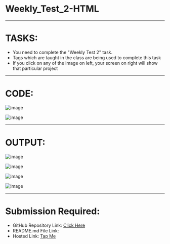 # Weekly_Test_2-HTML
---
# TASKS:
- You need to complete the "Weekly Test 2" task.
- Tags which are taught in the class are being used to complete this task
- If you click on any of the image on left, your screen on right will  show that particular project
---
# CODE:

![image](https://github.com/Abhishek-Sharma-007/Weekly_Test_2-HTML/assets/84591804/37d727dd-5fec-4815-a692-2212901c3141)

![image](https://github.com/Abhishek-Sharma-007/Weekly_Test_2-HTML/assets/84591804/945fb891-99f4-48bc-81c1-a75c66f9afac)

---
# OUTPUT:

![image](https://github.com/Abhishek-Sharma-007/Weekly_Test_2-HTML/assets/84591804/1860b2e8-2c87-49ac-99fa-75a4ccd64334)

![image](https://github.com/Abhishek-Sharma-007/Weekly_Test_2-HTML/assets/84591804/9cf418da-99e7-4a7a-896f-addef3a37b9b)

![image](https://github.com/Abhishek-Sharma-007/Weekly_Test_2-HTML/assets/84591804/55d6fb59-08f7-46d3-8bbb-c176284815ad)

![image](https://github.com/Abhishek-Sharma-007/Weekly_Test_2-HTML/assets/84591804/6d048fb6-3875-47f1-a7b6-8d96afed1cc7)

---
# Submission Required:
- GitHub Repository Link: [Click Here](https://github.com/Abhishek-Sharma-007/Weekly_Test_2-HTML)
- README.md File Link: []()  
- Hosted Link: [Tap Me](https://abhishek-sharma-007.github.io/Weekly_Test_2-HTML/)
